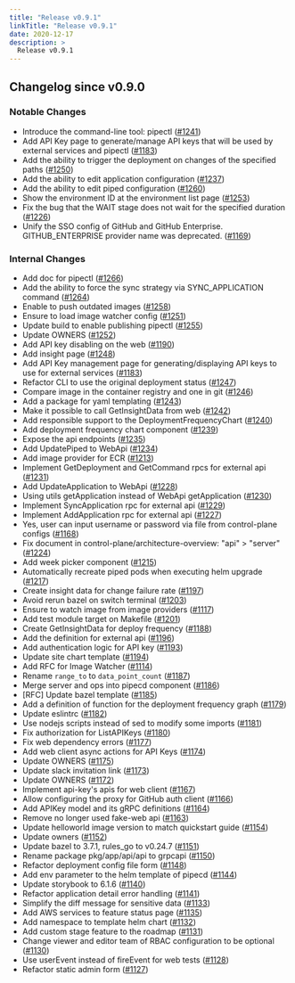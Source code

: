```yaml
---
title: "Release v0.9.1"
linkTitle: "Release v0.9.1"
date: 2020-12-17
description: >
  Release v0.9.1
---
```


## Changelog since v0.9.0

### Notable Changes

* Introduce the command-line tool: pipectl ([#1241](https://github.com/pipe-cd/pipe/pull/1241))
* Add API Key page to generate/manage API keys that will be used by external services and pipectl ([#1183](https://github.com/pipe-cd/pipe/pull/1183))
* Add the ability to trigger the deployment on changes of the specified paths ([#1250](https://github.com/pipe-cd/pipe/pull/1250))
* Add the ability to edit application configuration ([#1237](https://github.com/pipe-cd/pipe/pull/1237))
* Add the ability to edit piped configuration ([#1260](https://github.com/pipe-cd/pipe/pull/1260))
* Show the environment ID at the environment list page ([#1253](https://github.com/pipe-cd/pipe/pull/1253))
* Fix the bug that the WAIT stage does not wait for the specified duration ([#1226](https://github.com/pipe-cd/pipe/pull/1226))
* Unify the SSO config of GitHub and GitHub Enterprise. GITHUB_ENTERPRISE provider name was deprecated. ([#1169](https://github.com/pipe-cd/pipe/pull/1169))

### Internal Changes

* Add doc for pipectl ([#1266](https://github.com/pipe-cd/pipe/pull/1266))
* Add the ability to force the sync strategy via SYNC_APPLICATION command ([#1264](https://github.com/pipe-cd/pipe/pull/1264))
* Enable to push outdated images ([#1258](https://github.com/pipe-cd/pipe/pull/1258))
* Ensure to load image watcher config ([#1251](https://github.com/pipe-cd/pipe/pull/1251))
* Update build to enable publishing pipectl ([#1255](https://github.com/pipe-cd/pipe/pull/1255))
* Update OWNERS ([#1252](https://github.com/pipe-cd/pipe/pull/1252))
* Add API key disabling on the web ([#1190](https://github.com/pipe-cd/pipe/pull/1190))
* Add insight page ([#1248](https://github.com/pipe-cd/pipe/pull/1248))
* Add API Key management page for generating/displaying API keys to use for external services ([#1183](https://github.com/pipe-cd/pipe/pull/1183))
* Refactor CLI to use the original deployment status ([#1247](https://github.com/pipe-cd/pipe/pull/1247))
* Compare image in the container registry and one in git ([#1246](https://github.com/pipe-cd/pipe/pull/1246))
* Add a package for yaml templating ([#1243](https://github.com/pipe-cd/pipe/pull/1243))
* Make it possible to call GetInsightData from web ([#1242](https://github.com/pipe-cd/pipe/pull/1242))
* Add responsible support to the DeploymentFrequencyChart ([#1240](https://github.com/pipe-cd/pipe/pull/1240))
* Add deployment frequency chart component ([#1239](https://github.com/pipe-cd/pipe/pull/1239))
* Expose the api endpoints ([#1235](https://github.com/pipe-cd/pipe/pull/1235))
* Add UpdatePiped to WebApi ([#1234](https://github.com/pipe-cd/pipe/pull/1234))
* Add image provider for ECR ([#1213](https://github.com/pipe-cd/pipe/pull/1213))
* Implement GetDeployment and GetCommand rpcs for external api ([#1231](https://github.com/pipe-cd/pipe/pull/1231))
* Add UpdateApplication to WebApi ([#1228](https://github.com/pipe-cd/pipe/pull/1228))
* Using utils getApplication instead of WebApi getApplication ([#1230](https://github.com/pipe-cd/pipe/pull/1230))
* Implement SyncApplication rpc for external api ([#1229](https://github.com/pipe-cd/pipe/pull/1229))
* Implement AddApplication rpc for external api ([#1227](https://github.com/pipe-cd/pipe/pull/1227))
* Yes, user can input username or password via file from control-plane configs ([#1168](https://github.com/pipe-cd/pipe/pull/1168))
* Fix document in control-plane/architecture-overview: "api" > "server" ([#1224](https://github.com/pipe-cd/pipe/pull/1224))
* Add week picker component ([#1215](https://github.com/pipe-cd/pipe/pull/1215))
* Automatically recreate piped pods when executing helm upgrade ([#1217](https://github.com/pipe-cd/pipe/pull/1217))
* Create insight data for change failure rate ([#1197](https://github.com/pipe-cd/pipe/pull/1197))
* Avoid rerun bazel on switch terminal ([#1203](https://github.com/pipe-cd/pipe/pull/1203))
* Ensure to watch image from image providers ([#1117](https://github.com/pipe-cd/pipe/pull/1117))
* Add test module target on Makefile ([#1201](https://github.com/pipe-cd/pipe/pull/1201))
* Create GetInsightData for deploy frequency ([#1188](https://github.com/pipe-cd/pipe/pull/1188))
* Add the definition for external api ([#1196](https://github.com/pipe-cd/pipe/pull/1196))
* Add authentication logic for API key ([#1193](https://github.com/pipe-cd/pipe/pull/1193))
* Update site chart template ([#1194](https://github.com/pipe-cd/pipe/pull/1194))
* Add RFC for Image Watcher ([#1114](https://github.com/pipe-cd/pipe/pull/1114))
* Rename `range_to` to `data_point_count` ([#1187](https://github.com/pipe-cd/pipe/pull/1187))
* Merge server and ops into pipecd component ([#1186](https://github.com/pipe-cd/pipe/pull/1186))
* [RFC] Update bazel template ([#1185](https://github.com/pipe-cd/pipe/pull/1185))
* Add a definition of function for the deployment frequency graph ([#1179](https://github.com/pipe-cd/pipe/pull/1179))
* Update eslintrc ([#1182](https://github.com/pipe-cd/pipe/pull/1182))
* Use nodejs scripts instead of sed to modify some imports ([#1181](https://github.com/pipe-cd/pipe/pull/1181))
* Fix authorization for ListAPIKeys ([#1180](https://github.com/pipe-cd/pipe/pull/1180))
* Fix web dependency errors ([#1177](https://github.com/pipe-cd/pipe/pull/1177))
* Add web client async actions for API Keys ([#1174](https://github.com/pipe-cd/pipe/pull/1174))
* Update OWNERS ([#1175](https://github.com/pipe-cd/pipe/pull/1175))
* Update slack invitation link ([#1173](https://github.com/pipe-cd/pipe/pull/1173))
* Update OWNERS ([#1172](https://github.com/pipe-cd/pipe/pull/1172))
* Implement api-key's apis for web client ([#1167](https://github.com/pipe-cd/pipe/pull/1167))
* Allow configuring the proxy for GitHub auth client ([#1166](https://github.com/pipe-cd/pipe/pull/1166))
* Add APIKey model and its gRPC definitions ([#1164](https://github.com/pipe-cd/pipe/pull/1164))
* Remove no longer used fake-web api ([#1163](https://github.com/pipe-cd/pipe/pull/1163))
* Update helloworld image version to match quickstart guide ([#1154](https://github.com/pipe-cd/pipe/pull/1154))
* Update owners ([#1152](https://github.com/pipe-cd/pipe/pull/1152))
* Update bazel to 3.7.1, rules_go to v0.24.7 ([#1151](https://github.com/pipe-cd/pipe/pull/1151))
* Rename package pkg/app/api/api to grpcapi ([#1150](https://github.com/pipe-cd/pipe/pull/1150))
* Refactor deployment config file form ([#1148](https://github.com/pipe-cd/pipe/pull/1148))
* Add env parameter to the helm template of pipecd ([#1144](https://github.com/pipe-cd/pipe/pull/1144))
* Update storybook to 6.1.6 ([#1140](https://github.com/pipe-cd/pipe/pull/1140))
* Refactor application detail error handling ([#1141](https://github.com/pipe-cd/pipe/pull/1141))
* Simplify the diff message for sensitive data ([#1133](https://github.com/pipe-cd/pipe/pull/1133))
* Add AWS services to feature status page ([#1135](https://github.com/pipe-cd/pipe/pull/1135))
* Add namespace to template helm chart ([#1132](https://github.com/pipe-cd/pipe/pull/1132))
* Add custom stage feature to the roadmap ([#1131](https://github.com/pipe-cd/pipe/pull/1131))
* Change viewer and editor team of RBAC configuration to be optional ([#1130](https://github.com/pipe-cd/pipe/pull/1130))
* Use userEvent instead of fireEvent for web tests ([#1128](https://github.com/pipe-cd/pipe/pull/1128))
* Refactor static admin form ([#1127](https://github.com/pipe-cd/pipe/pull/1127))
